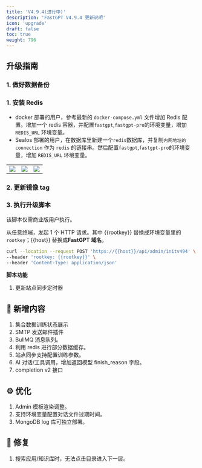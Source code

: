 ```yaml
---
title: 'V4.9.4(进行中)'
description: 'FastGPT V4.9.4 更新说明'
icon: 'upgrade'
draft: false
toc: true
weight: 796
---
```


## 升级指南

### 1. 做好数据备份

### 1. 安装 Redis

* docker 部署的用户，参考最新的 `docker-compose.yml` 文件增加 Redis 配置。增加一个 redis 容器，并配置`fastgpt`,`fastgpt-pro`的环境变量，增加 `REDIS_URL` 环境变量。
* Sealos 部署的用户，在数据库里新建一个`redis`数据库，并复制`内网地址的 connection` 作为 `redis` 的链接串。然后配置`fastgpt`,`fastgpt-pro`的环境变量，增加 `REDIS_URL` 环境变量。

| | | |
| --- | --- |  --- |
| ![](/imgs/sealos-redis1.png) | ![](/imgs/sealos-redis2.png) |  ![](/imgs/sealos-redis3.png) |

### 2. 更新镜像 tag


### 3. 执行升级脚本

该脚本仅需商业版用户执行。

从任意终端，发起 1 个 HTTP 请求。其中 {{rootkey}} 替换成环境变量里的 `rootkey`；{{host}} 替换成**FastGPT 域名**。

```bash
curl --location --request POST 'https://{{host}}/api/admin/initv494' \
--header 'rootkey: {{rootkey}}' \
--header 'Content-Type: application/json'
```

**脚本功能**

1. 更新站点同步定时器

## 🚀 新增内容

1. 集合数据训练状态展示
2. SMTP 发送邮件插件
3. BullMQ 消息队列。
4. 利用 redis 进行部分数据缓存。
5. 站点同步支持配置训练参数。
6. AI 对话/工具调用，增加返回模型 finish_reason 字段。
7. completion v2 接口

## ⚙️ 优化

1. Admin 模板渲染调整。
2. 支持环境变量配置对话文件过期时间。
3. MongoDB log 库可独立部署。

## 🐛 修复

1. 搜索应用/知识库时，无法点击目录进入下一层。